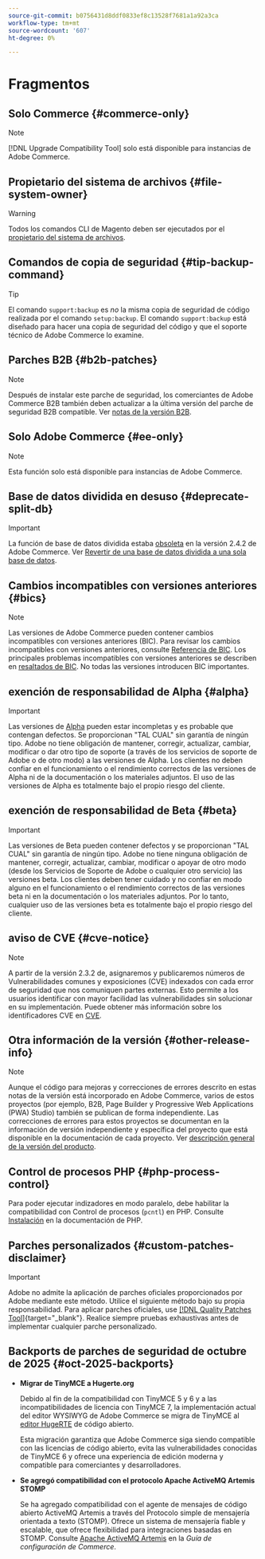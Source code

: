 ```yaml
---
source-git-commit: b0756431d8ddf0833ef8c13528f7681a1a92a3ca
workflow-type: tm+mt
source-wordcount: '607'
ht-degree: 0%

---
```

# Fragmentos

## Solo Commerce {#commerce-only}

>[!NOTE]
>
>[!DNL Upgrade Compatibility Tool] solo está disponible para instancias de Adobe Commerce.

<!-- Configuration guide snippets -->

## Propietario del sistema de archivos {#file-system-owner}

>[!WARNING]
>
>Todos los comandos CLI de Magento deben ser ejecutados por el [propietario del sistema de archivos](/help/configuration/cli/config-cli.md#prerequisites).

## Comandos de copia de seguridad {#tip-backup-command}

>[!TIP]
>
>El comando `support:backup` es _no_ la misma copia de seguridad de código realizada por el comando `setup:backup`. El comando `support:backup` está diseñado para hacer una copia de seguridad del código y que el soporte técnico de Adobe Commerce lo examine.

## Parches B2B {#b2b-patches}

>[!NOTE]
>
>Después de instalar este parche de seguridad, los comerciantes de Adobe Commerce B2B también deben actualizar a la última versión del parche de seguridad B2B compatible. Ver [notas de la versión B2B](https://experienceleague.adobe.com/es/docs/commerce-admin/b2b/release-notes).

## Solo Adobe Commerce {#ee-only}

>[!NOTE]
>
>Esta función solo está disponible para instancias de Adobe Commerce.

## Base de datos dividida en desuso {#deprecate-split-db}

>[!IMPORTANT]
>
>La función de base de datos dividida estaba [obsoleta](https://community.magento.com/t5/Magento-DevBlog/Deprecation-of-Split-Database-in-Magento-Commerce/ba-p/465187?_ga=2.128934671.2024864496.1657558157-1596100530.1657558157) en la versión 2.4.2 de Adobe Commerce. Ver [Revertir de una base de datos dividida a una sola base de datos](/help/configuration/storage/revert-split-database.md).

<!-- End of Configuration guide snippets -->

## Cambios incompatibles con versiones anteriores {#bics}

>[!NOTE]
>
>Las versiones de Adobe Commerce pueden contener cambios incompatibles con versiones anteriores (BIC). Para revisar los cambios incompatibles con versiones anteriores, consulte [Referencia de BIC](https://developer.adobe.com/commerce/php/development/backward-incompatible-changes/reference/). Los principales problemas incompatibles con versiones anteriores se describen en [resaltados de BIC](https://developer.adobe.com/commerce/php/development/backward-incompatible-changes/). No todas las versiones introducen BIC importantes.

## exención de responsabilidad de Alpha {#alpha}

>[!IMPORTANT]
>
>Las versiones de [Alpha](/help/release/versioning-policy.md#alpha-patch-release) pueden estar incompletas y es probable que contengan defectos. Se proporcionan &quot;TAL CUAL&quot; sin garantía de ningún tipo. Adobe no tiene obligación de mantener, corregir, actualizar, cambiar, modificar o dar otro tipo de soporte (a través de los servicios de soporte de Adobe o de otro modo) a las versiones de Alpha. Los clientes no deben confiar en el funcionamiento o el rendimiento correctos de las versiones de Alpha ni de la documentación o los materiales adjuntos. El uso de las versiones de Alpha es totalmente bajo el propio riesgo del cliente.

## exención de responsabilidad de Beta {#beta}

>[!IMPORTANT]
>
>Las versiones de Beta pueden contener defectos y se proporcionan &quot;TAL CUAL&quot; sin garantía de ningún tipo. Adobe no tiene ninguna obligación de mantener, corregir, actualizar, cambiar, modificar o apoyar de otro modo (desde los Servicios de Soporte de Adobe o cualquier otro servicio) las versiones beta. Los clientes deben tener cuidado y no confiar en modo alguno en el funcionamiento o el rendimiento correctos de las versiones beta ni en la documentación o los materiales adjuntos. Por lo tanto, cualquier uso de las versiones beta es totalmente bajo el propio riesgo del cliente.

## aviso de CVE {#cve-notice}

>[!NOTE]
>
>A partir de la versión 2.3.2 de, asignaremos y publicaremos números de Vulnerabilidades comunes y exposiciones (CVE) indexados con cada error de seguridad que nos comuniquen partes externas. Esto permite a los usuarios identificar con mayor facilidad las vulnerabilidades sin solucionar en su implementación. Puede obtener más información sobre los identificadores CVE en [CVE](https://cve.mitre.org/).

## Otra información de la versión {#other-release-info}

>[!NOTE]
>
>Aunque el código para mejoras y correcciones de errores descrito en estas notas de la versión está incorporado en Adobe Commerce, varios de estos proyectos (por ejemplo, B2B, Page Builder y Progressive Web Applications (PWA) Studio) también se publican de forma independiente. Las correcciones de errores para estos proyectos se documentan en la información de versión independiente y específica del proyecto que está disponible en la documentación de cada proyecto. Ver [descripción general de la versión del producto](/help/release/release-notes/overview.md).

## Control de procesos PHP {#php-process-control}

Para poder ejecutar indizadores en modo paralelo, debe habilitar la compatibilidad con Control de procesos (`pcntl`) en PHP. Consulte [Instalación](https://www.php.net/manual/en/pcntl.installation.php) en la documentación de PHP.

## Parches personalizados {#custom-patches-disclaimer}

>[!IMPORTANT]
>
>Adobe no admite la aplicación de parches oficiales proporcionados por Adobe mediante este método. Utilice el siguiente método bajo su propia responsabilidad. Para aplicar parches oficiales, use [[!DNL Quality Patches Tool]](https://experienceleague.adobe.com/tools/commerce-quality-patches/index.html?lang=es){target="_blank"}. Realice siempre pruebas exhaustivas antes de implementar cualquier parche personalizado.

## Backports de parches de seguridad de octubre de 2025 {#oct-2025-backports}

<!--These fixes were backported to 2.4.8-pe, 2.4.7-p8, and 2.4.6-p13-->

* **Migrar de TinyMCE a Hugerte.org**

  Debido al fin de la compatibilidad con TinyMCE 5 y 6 y a las incompatibilidades de licencia con TinyMCE 7, la implementación actual del editor WYSIWYG de Adobe Commerce se migra de TinyMCE al [editor HugeRTE](https://hugerte.org/) de código abierto.

  Esta migración garantiza que Adobe Commerce siga siendo compatible con las licencias de código abierto, evita las vulnerabilidades conocidas de TinyMCE 6 y ofrece una experiencia de edición moderna y compatible para comerciantes y desarrolladores.

* **Se agregó compatibilidad con el protocolo Apache ActiveMQ Artemis STOMP**

  Se ha agregado compatibilidad con el agente de mensajes de código abierto ActiveMQ Artemis a través del Protocolo simple de mensajería orientada a texto (STOMP). Ofrece un sistema de mensajería fiable y escalable, que ofrece flexibilidad para integraciones basadas en STOMP. Consulte [Apache ActiveMQ Artemis](https://experienceleague.adobe.com/es/docs/commerce-operations/configuration-guide/message-queues/message-queue-framework#apache-activemq-artemis-stomp) en la *Guía de configuración de Commerce*.


